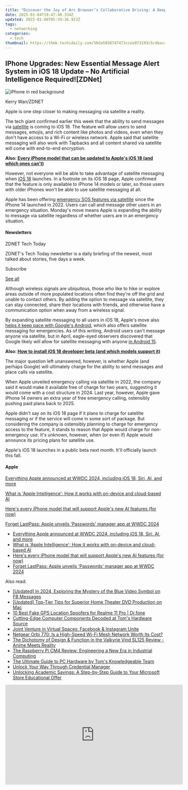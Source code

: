 ```yaml
---
title: "Discover the Joy of Arc Browser’s Collaborative Driving: A Deep-Dive Into Its Shared Folder Feature | TechInsights"
date: 2025-01-04T19:47:40.334Z
updated: 2025-01-06T05:59:36.923Z
tags:
  - networking
categories:
  - tech
thumbnail: https://thmb.techidaily.com/50da58587d7473ccea973193c5c4bacc32476fa35b560a9912e15b1167ea0299.jpeg
---
```


## IPhone Upgrades: New Essential Message Alert System in iOS 18 Update – No Artificial Intelligence Required![ZDNet]

![iPhone in red background](https://www.zdnet.com/a/img/resize/6c1b2aa734bf20a94aa40c1fd8a6ada8083bbb28/2022/09/22/f2ab8e2c-de23-4ea0-8cb2-7f9ffb2d3c7f/iphone-14-pro-red-background.jpg?auto=webp&width=1280)

Kerry Wan/ZDNET

Apple is one step closer to making messaging via satellite a reality.

The tech giant confirmed earlier this week that the ability to send messages via [satellite](https://www.zdnet.com/article/best-satellite-phone/) is coming to iOS 18\. The feature will allow users to send messages, emojis, and rich content like photos and videos, even when they don't have access to a Wi-Fi or wireless network. Apple said that satellite messaging will also work with Tapbacks and all content shared via satellite will come with end-to-end encryption.

**Also: [Every iPhone model that can be updated to Apple's iOS 18 (and which ones can't)](https://www.zdnet.com/article/every-iphone-model-that-can-be-updated-to-apples-ios-18-and-which-ones-cant/)**

However, not everyone will be able to take advantage of satellite messaging when [iOS 18](https://www.zdnet.com/article/ios-18-the-biggest-iphone-changes-apple-announced-at-wwdc-2024/) launches. In a footnote on its iOS 18 page, Apple confirmed that the feature is only available to iPhone 14 models or later, so those users with older iPhones won't be able to use satellite messaging at all.

Apple has been offering [emergency SOS features via satellite](https://www.zdnet.com/article/apple-grants-some-iphone-14-users-an-extra-year-of-emergency-sos-via-satellite-for-free/) since the iPhone 14 launched in 2022\. Users can call and message other users in an emergency situation. Monday's move means Apple is expanding the ability to message via satellite regardless of whether users are in an emergency situation.

#### Newsletters

ZDNET Tech Today

ZDNET's Tech Today newsletter is a daily briefing of the newest, most talked about stories, five days a week.

 Subscribe

[See all](https://www.zdnet.com/newsletters/)

Although wireless signals are ubiquitous, those who like to hike or explore areas outside of more populated locations often find they're off the grid and unable to contact others. By adding the option to message via satellite, they can stay connected, share their locations with friends, and otherwise have a communication option when away from a wireless signal. 

By expanding satellite messaging to all users in iOS 18, Apple's move also [helps it keep pace with Google's Android](https://www.zdnet.com/article/satellite-sos-is-showing-up-on-pixel-phones-how-it-can-help-you-in-an-emergency/), which also offers satellite messaging for emergencies. As of this writing, Android users can't message anyone via satellite, but in April, eagle-eyed observers discovered that Google likely will allow for satellite messaging with anyone [in Android 15](https://www.zdnet.com/article/google-messages-satellite-connectivity-support-could-let-you-chat-with-anyone/). 

**Also: [How to install iOS 18 developer beta (and which models support it)](https://www.zdnet.com/article/how-to-install-ios-18-developer-beta-and-which-models-support-it/)**

The major question left unanswered, however, is whether Apple (and perhaps Google) will ultimately charge for the ability to send messages and place calls via satellite.

When Apple unveiled emergency calling via satellite in 2022, the company said it would make it available free of charge for two years, suggesting it would come with a cost structure in 2024\. Last year, however, Apple gave iPhone 14 owners an extra year of free emergency calling, ostensibly pushing paid plans back to 2025\. 

Apple didn't say on its iOS 18 page if it plans to charge for satellite messaging or if the service will come in some sort of package. But considering the company is ostensibly planning to charge for emergency access to the feature, it stands to reason that Apple would charge for non-emergency use. It's unknown, however, when (or even if) Apple would announce its pricing plans for satellite use.

Apple's iOS 18 launches in a public beta next month. It'll officially launch this fall.

#### Apple

[Everything Apple announced at WWDC 2024, including iOS 18, Siri, AI, and more](https://www.zdnet.com/article/every-new-feature-apple-unveiled-for-iphone-ipad-mac-and-more-this-fall-including-ai/ "Everything Apple announced at WWDC 2024, including iOS 18, Siri, AI, and more")

[What is 'Apple Intelligence': How it works with on-device and cloud-based AI](https://www.zdnet.com/article/what-is-apple-intelligence-everything-to-know-about-ai-features-coming-to-iphones-macs-and-ipads/ "What is 'Apple Intelligence': How it works with on-device and cloud-based AI")

[Here's every iPhone model that will support Apple's new AI features (for now)](https://www.zdnet.com/article/ios-18-1-update-every-iphone-model-that-will-support-apples-new-ai-features-for-now/ "Here's every iPhone model that will support Apple's new AI features (for now)")

[Forget LastPass: Apple unveils 'Passwords' manager app at WWDC 2024](https://www.zdnet.com/article/forget-lastpass-apple-unveils-passwords-manager-app-at-wwdc-2024/ "Forget LastPass: Apple unveils 'Passwords' manager app at WWDC 2024")

* [Everything Apple announced at WWDC 2024, including iOS 18, Siri, AI, and more](https://www.zdnet.com/article/every-new-feature-apple-unveiled-for-iphone-ipad-mac-and-more-this-fall-including-ai/ "Everything Apple announced at WWDC 2024, including iOS 18, Siri, AI, and more")
* [What is 'Apple Intelligence': How it works with on-device and cloud-based AI](https://www.zdnet.com/article/what-is-apple-intelligence-everything-to-know-about-ai-features-coming-to-iphones-macs-and-ipads/ "What is 'Apple Intelligence': How it works with on-device and cloud-based AI")
* [Here's every iPhone model that will support Apple's new AI features (for now)](https://www.zdnet.com/article/ios-18-1-update-every-iphone-model-that-will-support-apples-new-ai-features-for-now/ "Here's every iPhone model that will support Apple's new AI features (for now)")
* [Forget LastPass: Apple unveils 'Passwords' manager app at WWDC 2024](https://www.zdnet.com/article/forget-lastpass-apple-unveils-passwords-manager-app-at-wwdc-2024/ "Forget LastPass: Apple unveils 'Passwords' manager app at WWDC 2024")

<ins class="adsbygoogle"
     style="display:block"
     data-ad-format="autorelaxed"
     data-ad-client="ca-pub-7571918770474297"
     data-ad-slot="1223367746"></ins>

<ins class="adsbygoogle"
     style="display:block"
     data-ad-client="ca-pub-7571918770474297"
     data-ad-slot="8358498916"
     data-ad-format="auto"
     data-full-width-responsive="true"></ins>

<span class="atpl-alsoreadstyle">Also read:</span>
<div><ul>
<li><a href="https://facebook-videos.techidaily.com/updated-in-2024-exploring-the-mystery-of-the-blue-video-symbol-on-fb-messages/"><u>[Updated] In 2024, Exploring the Mystery of the Blue Video Symbol on FB Messages</u></a></li>
<li><a href="https://fox-http.techidaily.com/updated-top-tier-tips-for-superior-home-theater-dvd-production-on-mac/"><u>[Updated] Top-Tier Tips for Superior Home Theater DVD Production on Mac</u></a></li>
<li><a href="https://location-fake.techidaily.com/10-best-fake-gps-location-spoofers-for-realme-11-pro-drfone-by-drfone-virtual-android/"><u>10 Best Fake GPS Location Spoofers for Realme 11 Pro | Dr.fone</u></a></li>
<li><a href="https://hardware-reviews.techidaily.com/cutting-edge-computer-components-decoded-at-toms-hardware-source/"><u>Cutting-Edge Computer Components Decoded at Tom's Hardware Source</u></a></li>
<li><a href="https://facebook.techidaily.com/joint-venture-in-virtual-spaces-facebook-and-instagram-unite/"><u>Joint Venture in Virtual Spaces: Facebook & Instagram Unite</u></a></li>
<li><a href="https://hardware-reviews.techidaily.com/netgear-orbi-770-is-a-high-speed-wi-fi-mesh-network-worth-its-cost/"><u>Netgear Orbi 770: Is a High-Speed Wi-Fi Mesh Network Worth Its Cost?</u></a></li>
<li><a href="https://hardware-reviews.techidaily.com/the-dichotomy-of-design-and-function-in-the-valkyrie-vind-sl125-review-anime-meets-reality/"><u>The Dichotomy of Design & Function in the Valkyrie Vind SL125 Review - Anime Meets Reality</u></a></li>
<li><a href="https://hardware-reviews.techidaily.com/the-raspberry-pi-cm4-review-engineering-a-new-era-in-industrial-computing/"><u>The Raspberry Pi CM4 Review: Engineering a New Era in Industrial Computing</u></a></li>
<li><a href="https://hardware-reviews.techidaily.com/the-ultimate-guide-to-pc-hardware-by-toms-knowledgeable-team/"><u>The Ultimate Guide to PC Hardware by Tom's Knowledgeable Team</u></a></li>
<li><a href="https://win11.techidaily.com/unlock-your-way-through-credential-manager/"><u>Unlock Your Way Through Credential Manager</u></a></li>
<li><a href="https://tech-recovery.techidaily.com/unlocking-academic-savings-a-step-by-step-guide-to-your-microsoft-store-educational-offer/"><u>Unlocking Academic Savings: A Step-by-Step Guide to Your Microsoft Store Educational Offer</u></a></li>
</ul></div>

<!-- affiliate ads begin -->
<iframe width="560" height="315" src="https://www.youtube.com/embed/qObsqoJB9LI?si=ppqxfXzP0UL4J6Tp" title="YouTube video player" frameborder="0" allow="accelerometer; autoplay; clipboard-write; encrypted-media; gyroscope; picture-in-picture; web-share" referrerpolicy="strict-origin-when-cross-origin" allowfullscreen></iframe>
<!-- affiliate ads end -->

